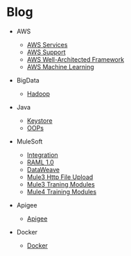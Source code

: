 # Blog

- AWS
  - [AWS Services](./micro/aws/AWSServices.md)
  - [AWS Support](./micro/aws/AWSSupport.md)
  - [AWS Well-Architected Framework](./micro/aws/AWSWellArchitectedFramework.md)
  - [AWS Machine Learning](./micro/aws/MachineLearning.md)
 
- BigData
  - [Hadoop](./micro/bigdata/Hadoop.md)

- Java
  - [Keystore](./micro/java/Keystore.md)
  - [OOPs](./micro/java/OOPS.md)

- MuleSoft
  - [Integration](./micro/mulesoft/Integration.md)
  - [RAML 1.0](./micro/mulesoft/RAML10.md)
  - [DataWeave](./micro/mulesoft/DataWeave.md)
  - [Mule3 Http File Upload](https://github.com/toskumar/mulesoft/tree/master/m3_http_file_upload)
  - [Mule3 Traning Modules](https://github.com/toskumar/mulesoft/tree/master/m3_training_modules)
  - [Mule4 Training Modules](https://github.com/toskumar/mulesoft/tree/master/m4_core_components)

- Apigee
  - [Apigee](./micro/apigee)
  
- Docker
  - [Docker](./micro/docker)
